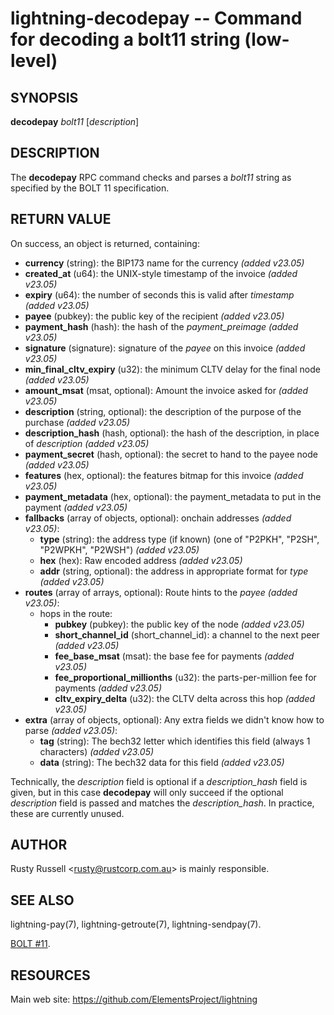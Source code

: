 lightning-decodepay -- Command for decoding a bolt11 string (low-level)
=======================================================================

SYNOPSIS
--------

**decodepay** *bolt11* [*description*]

DESCRIPTION
-----------

The **decodepay** RPC command checks and parses a *bolt11* string as
specified by the BOLT 11 specification.

RETURN VALUE
------------

[comment]: # (GENERATE-FROM-SCHEMA-START)
On success, an object is returned, containing:

- **currency** (string): the BIP173 name for the currency *(added v23.05)*
- **created\_at** (u64): the UNIX-style timestamp of the invoice *(added v23.05)*
- **expiry** (u64): the number of seconds this is valid after *timestamp* *(added v23.05)*
- **payee** (pubkey): the public key of the recipient *(added v23.05)*
- **payment\_hash** (hash): the hash of the *payment\_preimage* *(added v23.05)*
- **signature** (signature): signature of the *payee* on this invoice *(added v23.05)*
- **min\_final\_cltv\_expiry** (u32): the minimum CLTV delay for the final node *(added v23.05)*
- **amount\_msat** (msat, optional): Amount the invoice asked for *(added v23.05)*
- **description** (string, optional): the description of the purpose of the purchase *(added v23.05)*
- **description\_hash** (hash, optional): the hash of the description, in place of *description* *(added v23.05)*
- **payment\_secret** (hash, optional): the secret to hand to the payee node *(added v23.05)*
- **features** (hex, optional): the features bitmap for this invoice *(added v23.05)*
- **payment\_metadata** (hex, optional): the payment\_metadata to put in the payment *(added v23.05)*
- **fallbacks** (array of objects, optional): onchain addresses *(added v23.05)*:
  - **type** (string): the address type (if known) (one of "P2PKH", "P2SH", "P2WPKH", "P2WSH") *(added v23.05)*
  - **hex** (hex): Raw encoded address *(added v23.05)*
  - **addr** (string, optional): the address in appropriate format for *type* *(added v23.05)*
- **routes** (array of arrays, optional): Route hints to the *payee* *(added v23.05)*:
  - hops in the route:
    - **pubkey** (pubkey): the public key of the node *(added v23.05)*
    - **short\_channel\_id** (short\_channel\_id): a channel to the next peer *(added v23.05)*
    - **fee\_base\_msat** (msat): the base fee for payments *(added v23.05)*
    - **fee\_proportional\_millionths** (u32): the parts-per-million fee for payments *(added v23.05)*
    - **cltv\_expiry\_delta** (u32): the CLTV delta across this hop *(added v23.05)*
- **extra** (array of objects, optional): Any extra fields we didn't know how to parse *(added v23.05)*:
  - **tag** (string): The bech32 letter which identifies this field (always 1 characters) *(added v23.05)*
  - **data** (string): The bech32 data for this field *(added v23.05)*

[comment]: # (GENERATE-FROM-SCHEMA-END)

Technically, the *description* field is optional if a
*description\_hash* field is given, but in this case **decodepay** will
only succeed if the optional *description* field is passed and matches
the *description\_hash*. In practice, these are currently unused.

AUTHOR
------

Rusty Russell <<rusty@rustcorp.com.au>> is mainly responsible.

SEE ALSO
--------

lightning-pay(7), lightning-getroute(7), lightning-sendpay(7).

[BOLT
\#11](https://github.com/lightning/bolts/blob/master/11-payment-encoding.md).

RESOURCES
---------

Main web site: <https://github.com/ElementsProject/lightning>

[comment]: # ( SHA256STAMP:b521d45403a0e065cba5c6596425de8a02097371eaca7cebe4e0046debaed1ac)
